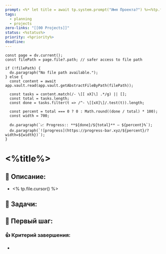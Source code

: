 ```yaml
---
prompt: <%* let title = await tp.system.prompt("Имя Проекта?") %><%tp.file.rename(title)%><%*let statusOptions = ["📫 ToDo", "📌 Doing", "✅ Done"];let status = await tp.system.suggester(statusOptions,statusOptions);%><%* let priorityOptions = ["❕Low", "❗Medium", "‼️High"]; let priority = await tp.system.suggester(priorityOptions,priorityOptions);%>
tags:
  - planning
  - projects
zero-links: "[[00 Projects]]"
status: <%status%>
priority: <%priority%>
deadline:
---
```

```dataviewjs
const page = dv.current();
const filePath = page.file?.path; // safer access to file path

if (!filePath) {
  dv.paragraph("No file path available.");
} else {
  const content = await app.vault.read(app.vault.getAbstractFileByPath(filePath));
  
  const tasks = content.match(/- \[[ xX]\] .*/g) || [];
  const total = tasks.length;
  const done = tasks.filter(t => /^- \[[xX]\]/.test(t)).length;
  
  const percent = total === 0 ? 0 : Math.round((done / total) * 100);
  const width = 700;
  
  dv.paragraph(`📈 Progress:: **${done}/${total}** — ${percent}%`);
  dv.paragraph(`![progress](https://progress-bar.xyz/${percent}/?width=${width})`);
}

```
# <%title%>
## 📑 Описание:
- <% tp.file.cursor() %>
## 📅 Задачи:


## 🥇 Первый шаг:


### 👍 Критерий завершения:
- 

